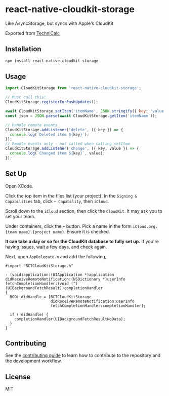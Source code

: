 # react-native-cloudkit-storage

Like AsyncStorage, but syncs with Apple's CloudKit

Exported from [TechniCalc](https://jacobdoescode.com/technicalc)

## Installation

```sh
npm install react-native-cloudkit-storage
```

## Usage

```js
import CloudKitStorage from 'react-native-cloudkit-storage';

// Must call this!
CloudKitStorage.registerForPushUpdates();

await CloudKitStorage.setItem('itemName', JSON.stringify({ key: 'value' }));
const json = JSON.parse(await CloudKitStorage.getItem('itemName'));

// Handle remote events
CloudKitStorage.addListener('delete', ({ key }) => {
  console.log(`Deleted item ${key}`);
});
// Remote events only - not called when calling setItem
CloudKitStorage.addListener('change', ({ key, value }) => {
  console.log(`Changed item ${key}`, value);
});
```

## Set Up

Open XCode.

Click the top item in the files list (your project). In the `Signing & Capabilities` tab, click `+ Capability`, then `iCloud`.

Scroll down to the `iCloud` section, then click the `CloudKit`. It may ask you to set your team.

Under containers, click the `+` button. Pick a name in the form `iCloud.org.{team name}.{project name}`. Ensure it is checked.

**It can take a day or so for the CloudKit database to fully set up.** If you're having issues, wait a few days, and check again.

Next, open `AppDelegate.m` and add the following,

```objc
#import "RCTCloudKitStorage.h"
```

```objc
- (void)application:(UIApplication *)application didReceiveRemoteNotification:(NSDictionary *)userInfo fetchCompletionHandler:(void (^)(UIBackgroundFetchResult))completionHandler
{
  BOOL didHandle = [RCTCloudKitStorage
                    didReceiveRemoteNotification:userInfo
                    fetchCompletionHandler:completionHandler];

  if (!didHandle) {
    completionHandler(UIBackgroundFetchResultNoData);
  }
}
```

## Contributing

See the [contributing guide](CONTRIBUTING.md) to learn how to contribute to the repository and the development workflow.

## License

MIT
